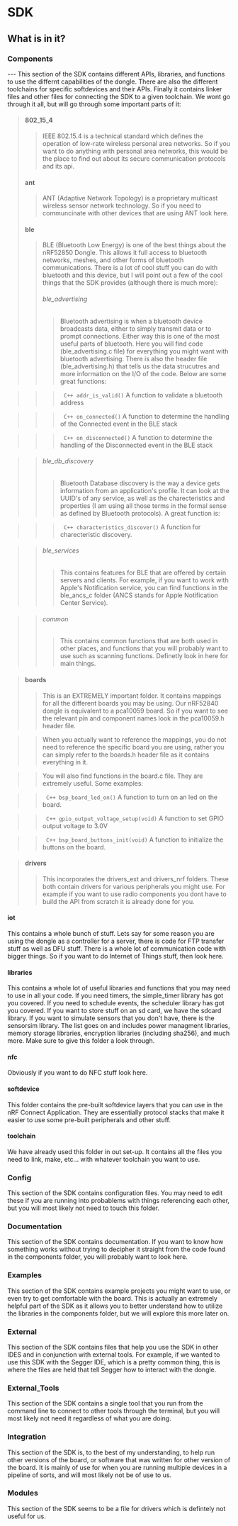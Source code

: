 # SDK
## What is in it?
### Components
--- This section of the SDK contains different APIs, libraries, and functions to use the differnt capabilities of the dongle. There are also the different toolchains for specific softdevices and their APIs. Finally it contains linker files and other files for connecting the SDK to a given toolchain. We wont go through it all, but will go through some important parts of it:
> #### 802_15_4
>> IEEE 802.15.4 is a technical standard which defines the operation of low-rate wireless personal area networks. So if you want to do anything with personal area networks, this would be the place to find out about its secure communication protocols and its api.
> #### ant
>> ANT (Adaptive Network Topology) is a proprietary multicast wireless sensor network technology. So if you need to communcinate with other devices that are using ANT look here.
> #### ble
>> BLE (Bluetooth Low Energy) is one of the best things about the nRF52850 Dongle. This allows it full access to bluetooth networks, meshes, and other forms of bluetooth communications. There is a lot of cool stuff you can do with bluetooth and this device, but I will point out a few of the cool things that the SDK provides (although there is much more):
>> ###### ble_advertising
>>> Bluetooth advertising is when a bluetooth device broadcasts data, either to simply transmit data or to prompt connections. Either way this is one of the most useful parts of bluetooth. Here you will find code (ble_advertising.c file) for everything you might want with bluetooth advertising. There is also the header file (ble_advertising.h) that tells us the data strucutres and more information on the I/O of the code. Below are some great functions:

>>> &nbsp;&nbsp;```C++ addr_is_valid()``` A function to validate a bluetooth address

>>> &nbsp;&nbsp;```C++ on_connected()``` A function to determine the handling of the Connected event in the BLE stack

>>> &nbsp;&nbsp;```C++ on_disconnected()``` A function to determine the handling of the Disconnected event in the BLE stack

>> ###### ble_db_discovery
>>> Bluetooth Database discovery is the way a device gets information from an application's profile. It can look at the UUID's of any service, as well as the charecteristics and properties (I am using all those terms in the formal sense as defined by Bluetooth protocols). A great function is:

>>> &nbsp;&nbsp;```C++ characteristics_discover()``` A function for charecteristic discovery.

>> ###### ble_services
>>> This contains features for BLE that are offered by certain servers and clients. For example, if you want to work with Apple's Notification service, you can find functions in the ble_ancs_c folder (ANCS stands for Apple Notification Center Service).

>> ###### common
>>> This contains common functions that are both used in other places, and functions that you will probably want to use such as scanning functions. Definetly look in here for main things. 

> #### boards
>> This is an EXTREMELY important folder. It contains mappings for all the different boards you may be using. Our nRF52840 dongle is equivalent to a pca10059 board. So if you want to see the relevant pin and component names look in the pca10059.h header file.

>> When you actually want to reference the mappings, you do not need to reference the specific board you are using, rather you can simply refer to the boards.h header file as it contains everything in it.

>> You will also find functions in the board.c file. They are extremely useful. Some examples: 

>> &nbsp;&nbsp;```C++ bsp_board_led_on()``` A function to turn on an led on the board.

>> &nbsp;&nbsp;```C++ gpio_output_voltage_setup(void)``` A function to set GPIO output voltage to 3.0V

>> &nbsp;&nbsp;```C++ bsp_board_buttons_init(void)``` A function to initialize the buttons on the board.

>#### drivers
>> This incorporates the drivers_ext and drivers_nrf folders. These both contain drivers for various peripherals you might use. For example if you want to use radio components you dont have to build the API from scratch it is already done for you. 

#### iot
This contains a whole bunch of stuff. Lets say for some reason you are using the dongle as a controller for a server, there is code for FTP transfer stuff as well as DFU stuff. There is a whole lot of communication code with bigger things. So if you want to do Internet of Things stuff, then look here. 

#### libraries
This contains a whole lot of useful libraries and functions that you may need to use in all your code. If you need timers, the simple_timer library has got you covered. If you need to schedule events, the scheduler library has got you covered. If you want to store stuff on an sd card, we have the sdcard library. If you want to simulate sensors that you don't have, there is the sensorsim library. The list goes on and includes power managment libraries, memory storage libraries, encryption libraries (including sha256), and much more. Make sure to give this folder a look through.

#### nfc
Obviously if you want to do NFC stuff look here.

#### softdevice
This folder contains the pre-built softdevice layers that you can use in the nRF Connect Application. They are essentially protocol stacks that make it easier to use some pre-built peripherals and other stuff. 

#### toolchain
We have already used this folder in out set-up. It contains all the files you need to link, make, etc...  with whatever toolchain you want to use. 

### Config
This section of the SDK contains configuration files. You may need to edit these if you are running into probablems with things referencing each other, but you will most likely not need to touch this folder. 
### Documentation
This section of the SDK contains documentation. If you want to know how something works without trying to decipher it straight from the code found in the components folder, you will probably want to look here.
### Examples
This section of the SDK contains example projects you might want to use, or even try to get comfortable with the board. This is actually an extremely helpful part of the SDK as it allows you to better understand how to utilize the libraries in the components folder, but we will explore this more later on.
### External
This section of the SDK contains files that help you use the SDK in other IDES and in conjunction with external tools. For example, if we wanted to use this SDK with the Segger IDE, which is a pretty common thing, this is where the files are held that tell Segger how to interact with the dongle. 
### External_Tools
This section of the SDK contains a single tool that you run from the command line to connect to other tools through the terminal, but you will most likely not need it regardless of what you are doing. 
### Integration
This section of the SDK is, to the best of my understanding, to help run other versions of the board, or software that was written for other version of the board. It is mainly of use for when you are running multiple devices in a pipeline of sorts, and will most likely not be of use to us. 
### Modules
This section of the SDK seems to be a file for drivers which is defintely not useful for us.
